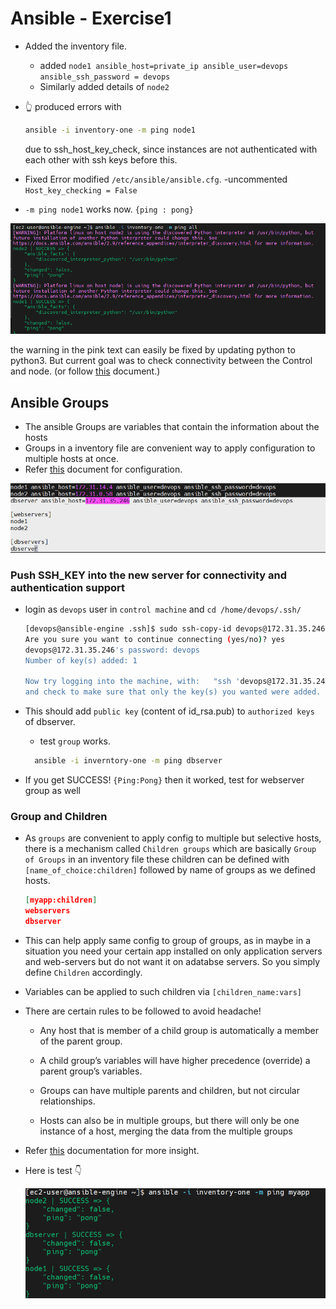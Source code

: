 # Ansible - Exercise1

- Added the inventory file.
  - added `node1 ansible_host=private_ip ansible_user=devops ansible_ssh_password = devops`
  - Similarly added details of `node2`
- :point_up_2: produced errors with

  ```bash
  ansible -i inventory-one -m ping node1
  ```

  due to ssh_host_key_check, since instances are not authenticated with each other with ssh keys before this.

- Fixed Error
  modified `/etc/ansible/ansible.cfg`.
  -uncommented `Host_key_checking = False`

- `-m ping node1` works now. `{ping : pong}`

![Ping Success](/Exercise1/assets/Ping%20Sucess%20nodes.png "a title")

the warning in the pink text can easily be fixed by updating python to python3. But current goal was to check connectivity between the Control and node.
(or follow [this](https://docs.ansible.com/ansible/latest/reference_appendices/interpreter_discovery.html) document.)

## Ansible Groups

- The ansible Groups are variables that contain the information about the hosts
- Groups in a inventory file are convenient way to apply configuration to multiple hosts at once.
- Refer [this](https://docs.ansible.com/ansible/latest/user_guide/intro_inventory.html#assigning-a-variable-to-many-machines-group-variables) document for configuration.

![Server Added](/Exercise1/assets/added%20db%20server.png "server added")

### Push SSH_KEY into the new server for connectivity and authentication support

- login as `devops` user in `control machine` and `cd /home/devops/.ssh/`

  ```bash
  [devops@ansible-engine .ssh]$ sudo ssh-copy-id devops@172.31.35.246   #private_ip_dbserver
  Are you sure you want to continue connecting (yes/no)? yes
  devops@172.31.35.246's password: devops
  Number of key(s) added: 1

  Now try logging into the machine, with:   "ssh 'devops@172.31.35.246'"
  and check to make sure that only the key(s) you wanted were added.
  ```

- This should add `public key` (content of id_rsa.pub) to `authorized keys` of dbserver.
  - test `group` works.
  ```bash
    ansible -i inverntory-one -m ping dbserver
  ```
- If you get SUCCESS! `{Ping:Pong}` then it worked, test for webserver group as well

### Group and Children

- As `groups` are convenient to apply config to multiple but selective hosts, there is a mechanism called `Children groups` which are basically `Group of Groups` in an inventory file
  these children can be defined with `[name_of_choice:children]` followed by name of groups as we defined hosts.
  ```json
  [myapp:children]
  webservers
  dbserver
  ```
- This can help apply same config to group of groups, as in maybe in a situation you need your certain app installed on only application servers and web-servers but do not want it on adatabse servers. So you simply define `Children` accordingly.
- Variables can be applied to such children via `[children_name:vars]`
- There are certain rules to be followed to avoid headache!

  - Any host that is member of a child group is automatically a member of the parent group.

  - A child group’s variables will have higher precedence (override) a parent group’s variables.

  - Groups can have multiple parents and children, but not circular relationships.

  - Hosts can also be in multiple groups, but there will only be one instance of a host, merging the data from the multiple groups

- Refer [this](https://docs.ansible.com/ansible/latest/user_guide/intro_inventory.html#inheriting-variable-values-group-variables-for-groups-of-groups) documentation for more insight.
- Here is test :point_down:

  ![Children Added](/Exercise1/assets/children%20pinged.png "children added")
